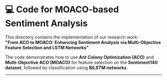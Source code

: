 # 💻 Code for MOACO-based Sentiment Analysis

This directory contains the implementation of our research work:  
**"From ACO to MOACO: Enhancing Sentiment Analysis via Multi-Objective Feature Selection and LSTM Networks"**

The code demonstrates how to use **Ant Colony Optimization (ACO)** and **Multi-Objective ACO (MOACO)** for feature selection on the **Sentiment140 dataset**, followed by classification using **BiLSTM networks**.

---
